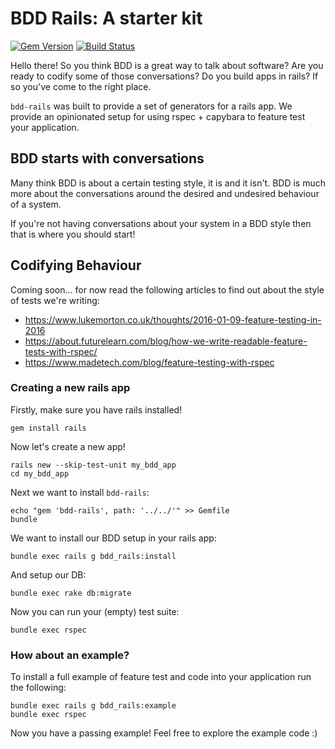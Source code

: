 # BDD Rails: A starter kit

[![Gem Version](https://badge.fury.io/rb/bdd-rails.svg)](https://badge.fury.io/rb/bdd-rails)
[![Build Status](https://travis-ci.org/madetech/bdd-rails.svg?branch=master)](https://travis-ci.org/madetech/bdd-rails)

Hello there! So you think BDD is a great way to talk about software? Are you
ready to codify some of those conversations? Do you build apps in rails? If
so you've come to the right place.

`bdd-rails` was built to provide a set of generators for a rails app. We provide
an opinionated setup for using rspec + capybara to feature test your
application.

## BDD starts with conversations

Many think BDD is about a certain testing style, it is and it isn't. BDD is much
more about the conversations around the desired and undesired behaviour of a
system.

If you're not having conversations about your system in a BDD style then that
is where you should start!

## Codifying Behaviour

Coming soon... for now read the following articles to find out about the style
of tests we're writing:

 - https://www.lukemorton.co.uk/thoughts/2016-01-09-feature-testing-in-2016
 - https://about.futurelearn.com/blog/how-we-write-readable-feature-tests-with-rspec/
 - https://www.madetech.com/blog/feature-testing-with-rspec

### Creating a new rails app

Firstly, make sure you have rails installed!

```
gem install rails
```

Now let's create a new app!

```
rails new --skip-test-unit my_bdd_app
cd my_bdd_app
```

Next we want to install `bdd-rails`:

```
echo "gem 'bdd-rails', path: '../../'" >> Gemfile
bundle
```

We want to install our BDD setup in your rails app:

```
bundle exec rails g bdd_rails:install
```

And setup our DB:

```
bundle exec rake db:migrate
```

Now you can run your (empty) test suite:

```
bundle exec rspec
```

### How about an example?

To install a full example of feature test and code into your application run
the following:

```
bundle exec rails g bdd_rails:example
bundle exec rspec
```

Now you have a passing example! Feel free to explore the example code :)
